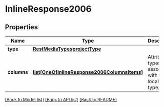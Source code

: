 # InlineResponse2006

## Properties
Name | Type | Description | Notes
------------ | ------------- | ------------- | -------------
**type** | [**RestMediaTypesprojectType**](RestMediaTypesprojectType.md) |  | [optional] 
**columns** | [**list[OneOfinlineResponse2006ColumnsItems]**](Object.md) | Attribute types associated with this localization type. | [optional] 

[[Back to Model list]](../README.md#documentation-for-models) [[Back to API list]](../README.md#documentation-for-api-endpoints) [[Back to README]](../README.md)

